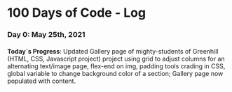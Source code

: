 # 100 Days of Code - Log
### Day 0: May 25th, 2021 
####
**Today´s Progress**: Updated Gallery page of mighty-students of Greenhill (HTML, CSS, Javascript project) project using grid to adjust columns for an alternating text/image page, flex-end on img, padding tools crading in CSS, global variable to change background color of a section; Gallery page now populated with content.
